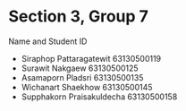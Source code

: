 # Section 3, Group 7
Name and Student ID
- Siraphop Pattaragatewit 63130500119
- Surawit Nakgaew 63130500125
- Asamaporn Pladsri 63130500135
- Wichanart Shaekhow 63130500145
- Supphakorn Praisakuldecha 63130500158